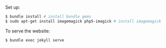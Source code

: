 Set up:
```bash
$ bundle install # install bundle gems
$ sudo apt-get install imagemagick php5-imagick # install imagemagick
```

To serve the website:

```bash
$ bundle exec jekyll serve
```